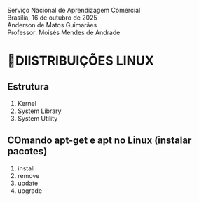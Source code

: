 Serviço Nacional de Aprendizagem Comercial  
Brasília, 16 de outubro de 2025  
Anderson de Matos Guimarães  
Professor: Moisés Mendes de Andrade

# 🐧DIISTRIBUIÇÕES LINUX

## Estrutura

1. Kernel
2. System Library
3. System Utility

## COmando apt-get e apt no Linux (instalar pacotes)
1. install
2. remove
3. update
4. upgrade

